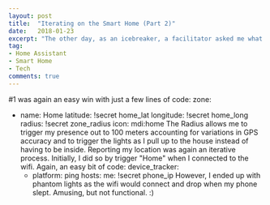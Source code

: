 ```yaml
---
layout: post
title:  "Iterating on the Smart Home (Part 2)"
date:   2018-01-23
excerpt: "The other day, as an icebreaker, a facilitator asked me what my biggest obsession is right now. It was an easy question for me. The answer is Home Assistant."
tag:
- Home Assistant
- Smart Home
- Tech
comments: true
---
```


#1 was again an easy win with just a few lines of code:
zone:
  - name: Home
    latitude: !secret home_lat
    longitude: !secret home_long
    radius: !secret zone_radius
    icon: mdi:home
The Radius allows me to trigger my presence out to 100 meters accounting for variations in GPS accuracy and to trigger the lights as I pull up to the house instead of having to be inside.
Reporting my location was again an iterative process. Initially, I did so by trigger "Home" when I connected to the wifi. Again, an easy bit of code:
	device_tracker:
  	  - platform: ping
	    hosts:
 	     me: !secret phone_ip
However, I ended up with phantom lights as the wifi would connect and drop when my phone slept. Amusing, but not functional. :)
